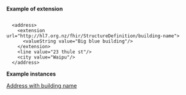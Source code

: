 
**Example of extension**

```

  <address>
    <extension url="http://hl7.org.nz/fhir/StructureDefinition/building-name">
      <valueString value="Big blue building"/>
    </extension>
    <line value="23 thule st"/>
    <city value="Waipu"/>
  </address>

```

**Example instances**

[Address with building name](Patient-patient-building-name.html)